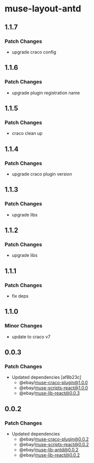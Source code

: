 # muse-layout-antd

## 1.1.7

### Patch Changes

- upgrade craco config

## 1.1.6

### Patch Changes

- upgrade plugin registration name

## 1.1.5

### Patch Changes

- craco clean up

## 1.1.4

### Patch Changes

- upgrade craco plugin version

## 1.1.3

### Patch Changes

- upgrade libs

## 1.1.2

### Patch Changes

- upgrade libs

## 1.1.1

### Patch Changes

- fix deps

## 1.1.0

### Minor Changes

- update to craco v7

## 0.0.3

### Patch Changes

- Updated dependencies [af8b23c]
  - @ebay/muse-craco-plugin@1.0.0
  - @ebay/muse-scripts-react@1.0.0
  - @ebay/muse-lib-react@0.0.3

## 0.0.2

### Patch Changes

- Updated dependencies
  - @ebay/muse-craco-plugin@0.0.2
  - @ebay/muse-scripts-react@0.0.2
  - @ebay/muse-lib-antd@0.0.2
  - @ebay/muse-lib-react@0.0.2
